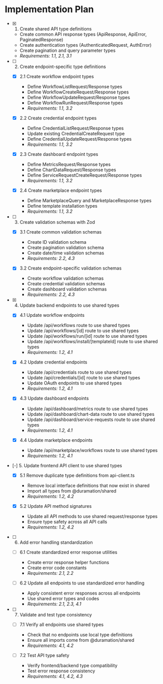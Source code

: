 # Implementation Plan

- [x] 1. Create shared API type definitions
  - Create common API response types (ApiResponse, ApiError, PaginatedResponse)
  - Create authentication types (AuthenticatedRequest, AuthError)
  - Create pagination and query parameter types
  - _Requirements: 1.1, 2.1, 3.1_

- [ ] 2. Create endpoint-specific type definitions
  - [x] 2.1 Create workflow endpoint types
    - Define WorkflowListRequest/Response types
    - Define WorkflowCreateRequest/Response types
    - Define WorkflowUpdateRequest/Response types
    - Define WorkflowRunRequest/Response types
    - _Requirements: 1.1, 3.2_

  - [x] 2.2 Create credential endpoint types
    - Define CredentialListRequest/Response types
    - Update existing CredentialCreateRequest type
    - Define CredentialUpdateRequest/Response types
    - _Requirements: 1.1, 3.2_

  - [x] 2.3 Create dashboard endpoint types
    - Define MetricsRequest/Response types
    - Define ChartDataRequest/Response types
    - Define ServiceRequestCreateRequest/Response types
    - _Requirements: 1.1, 3.2_

  - [x] 2.4 Create marketplace endpoint types
    - Define MarketplaceQuery and MarketplaceResponse types
    - Define template installation types
    - _Requirements: 1.1, 3.2_

- [ ] 3. Create validation schemas with Zod
  - [x] 3.1 Create common validation schemas
    - Create ID validation schema
    - Create pagination validation schema
    - Create date/time validation schemas
    - _Requirements: 2.2, 4.3_

  - [x] 3.2 Create endpoint-specific validation schemas
    - Create workflow validation schemas
    - Create credential validation schemas
    - Create dashboard validation schemas
    - _Requirements: 2.2, 4.3_

- [x] 4. Update backend endpoints to use shared types
  - [x] 4.1 Update workflow endpoints
    - Update /api/workflows route to use shared types
    - Update /api/workflows/[id] route to use shared types
    - Update /api/workflows/run/[id] route to use shared types
    - Update /api/workflows/install/[templateId] route to use shared types
    - _Requirements: 1.2, 4.1_

  - [x] 4.2 Update credential endpoints
    - Update /api/credentials route to use shared types
    - Update /api/credentials/[id] route to use shared types
    - Update OAuth endpoints to use shared types
    - _Requirements: 1.2, 4.1_

  - [x] 4.3 Update dashboard endpoints
    - Update /api/dashboard/metrics route to use shared types
    - Update /api/dashboard/chart-data route to use shared types
    - Update /api/dashboard/service-requests route to use shared types
    - _Requirements: 1.2, 4.1_

  - [x] 4.4 Update marketplace endpoints
    - Update /api/marketplace/workflows route to use shared types
    - _Requirements: 1.2, 4.1_

- [-] 5. Update frontend API client to use shared types
  - [x] 5.1 Remove duplicate type definitions from api-client.ts
    - Remove local interface definitions that now exist in shared
    - Import all types from @duramation/shared
    - _Requirements: 1.2, 4.2_

  - [x] 5.2 Update API method signatures
    - Update all API methods to use shared request/response types
    - Ensure type safety across all API calls
    - _Requirements: 1.2, 4.2_

- [ ] 6. Add error handling standardization
  - [ ] 6.1 Create standardized error response utilities
    - Create error response helper functions
    - Create error code constants
    - _Requirements: 2.1, 2.2_

  - [ ] 6.2 Update all endpoints to use standardized error handling
    - Apply consistent error responses across all endpoints
    - Use shared error types and codes
    - _Requirements: 2.1, 2.3, 4.1_

- [ ] 7. Validate and test type consistency
  - [ ] 7.1 Verify all endpoints use shared types
    - Check that no endpoints use local type definitions
    - Ensure all imports come from @duramation/shared
    - _Requirements: 4.1, 4.2_

  - [ ] 7.2 Test API type safety
    - Verify frontend/backend type compatibility
    - Test error response consistency
    - _Requirements: 4.1, 4.2, 4.3_